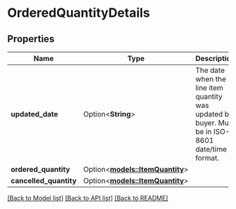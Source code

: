 # OrderedQuantityDetails

## Properties

Name | Type | Description | Notes
------------ | ------------- | ------------- | -------------
**updated_date** | Option<**String**> | The date when the line item quantity was updated by buyer. Must be in ISO-8601 date/time format. | [optional]
**ordered_quantity** | Option<[**models::ItemQuantity**](ItemQuantity.md)> |  | [optional]
**cancelled_quantity** | Option<[**models::ItemQuantity**](ItemQuantity.md)> |  | [optional]

[[Back to Model list]](../README.md#documentation-for-models) [[Back to API list]](../README.md#documentation-for-api-endpoints) [[Back to README]](../README.md)


